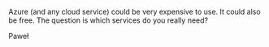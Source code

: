 Azure (and any cloud service) could be very expensive to use. It could also
be free. The question is which services do you really need?

Paweł
